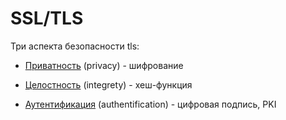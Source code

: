 # SSL/TLS

Три аспекта безопасности tls:

- [Приватность](https://github.com/Poloxin/Mybooks/blob/main/Network/PKI/encrypto.md) (privacy) - шифрование

- [Целостность](https://github.com/Poloxin/Mybooks/Network/PKI/integrety.md) (integrety) - хеш-функция

- [Аутентификация](https://github.com/Poloxin/Mybooks/Network/PKI/pki.md) (authentification) - цифровая подпись, PKI 
